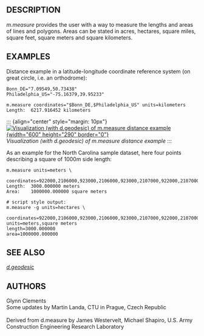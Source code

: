 ## DESCRIPTION

*m.measure* provides the user with a way to measure the lengths and
areas of lines and polygons. Areas can be stated in acres, hectares,
square miles, square feet, square meters and square kilometers.

## EXAMPLES

Distance example in a latitude-longitude coordinate reference system (on
great circle, i.e. an orthodrome):

```
Bonn_DE="7.09549,50.73438"
Philadelphia_US="-75.16379,39.95233"

m.measure coordinates="$Bonn_DE,$Philadelphia_US" units=kilometers
Length:  6217.916452 kilometers
```

::: {align="center" style="margin: 10px"}
[![Visualization (with d.geodesic) of m.measure distance
example](m_measure_distance.png){width="600" height="290" border="0"}\
](m_measure_distance.png) *Visualization (with d.geodesic) of m.measure
distance example*
:::

As an example for the North Carolina sample dataset, here four points
describing a square of 1000m side length:

```
m.measure units=meters \
  coordinates=922000,2106000,923000,2106000,923000,2107000,922000,2107000
Length:  3000.000000 meters
Area:    1000000.000000 square meters

# script style output:
m.measure -g units=hectares \
  coordinates=922000,2106000,923000,2106000,923000,2107000,922000,2107000
units=meters,square meters
length=3000.000000
area=1000000.000000
```

## SEE ALSO

*[d.geodesic](d.geodesic.html)*

## AUTHORS

Glynn Clements\
Some updates by Martin Landa, CTU in Prague, Czech Republic\
\
Derived from d.measure by James Westervelt, Michael Shapiro, U.S. Army
Construction Engineering Research Laboratory
